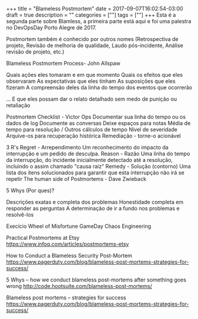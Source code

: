 +++
title = "Blameless Postmortem"
date = 2017-09-07T16:02:54-03:00
draft = true
description = ""
categories = [""]
tags = [""]
+++
Esta é a segunda parte sobre Blamless, a primeira parte está aqui e foi uma palestra no DevOpsDay Porto Alegre de 2017.

Postmortem também é conhecido por outros nomes (Retrospectiva de projeto, Revisão de melhoria de qualidade, Laudo pós-incidente, Análise revisão de projeto, etc.)

Blameless Postmortem Process- John Allspaw

Quais ações eles tomaram e em que momento
Quais os efeitos que eles observaram
As expectativas que eles tinham
As suposições que eles fizeram
A compreensão deles da linha do tempo dos eventos que ocorrerão

... E que eles possam dar o relato detalhado sem medo de punição ou retaliação


Postmortem Checklist - Victor Ops
Documentar sua linha do tempo ou os dados de log
Documente as conversas
Deixe espaços para notas
Média de tempo para resolução / Outros cálculos de tempo
Nível de severidade
Arquive-os para recuperação histórica
Remediação - torne-o acionável


3 R's
Regret - Arrependimento
 Um reconhecimento do impacto da interrupção e um pedido de desculpa.
Reason - Razão
 Uma linha do tempo da interrupção, do incidente inicialmente detectado até a resolução, incluindo o assim chamado "causa raiz"
Remedy - Solução (contorno)
  Uma lista dos itens solucionados para garantir que esta interrupção não irá se repetir
The human side of Postmortems - Dave Zwieback



5 Whys (Por ques)?

Descrições exatas e completa dos problemas
Honestidade completa em responder as perguntas
A determinação de ir a fundo nos problemas e resolvê-los


Execício
Wheel of Misfortune
GameDay
Chaos Engineering

Practical Postmortems at Etsy
https://www.infoq.com/articles/postmortems-etsy

How to Conduct a Blameless Security Post-Mortem
https://www.pagerduty.com/blog/blameless-post-mortems-strategies-for-success/

5 Whys – how we conduct blameless post-mortems after something goes wrong
http://code.hootsuite.com/blameless-post-mortems/

Blameless post mortems – strategies for success
https://www.pagerduty.com/blog/blameless-post-mortems-strategies-for-success/
